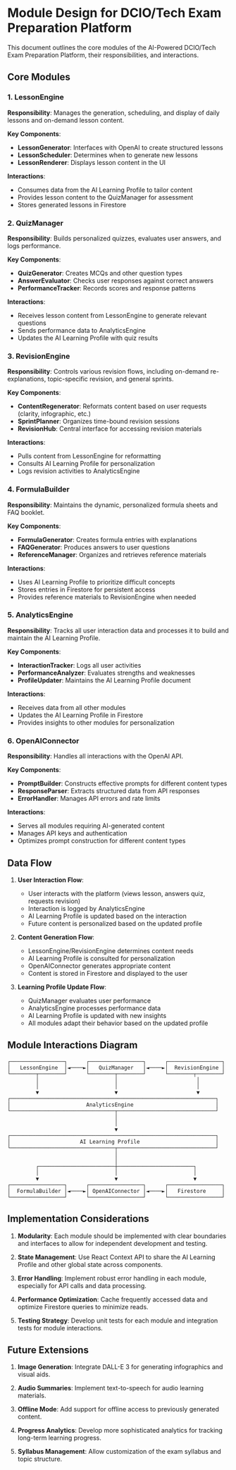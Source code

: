 # Module Design for DCIO/Tech Exam Preparation Platform

This document outlines the core modules of the AI-Powered DCIO/Tech Exam Preparation Platform, their responsibilities, and interactions.

## Core Modules

### 1. LessonEngine

**Responsibility**: Manages the generation, scheduling, and display of daily lessons and on-demand lesson content.

**Key Components**:
- **LessonGenerator**: Interfaces with OpenAI to create structured lessons
- **LessonScheduler**: Determines when to generate new lessons
- **LessonRenderer**: Displays lesson content in the UI

**Interactions**:
- Consumes data from the AI Learning Profile to tailor content
- Provides lesson content to the QuizManager for assessment
- Stores generated lessons in Firestore

### 2. QuizManager

**Responsibility**: Builds personalized quizzes, evaluates user answers, and logs performance.

**Key Components**:
- **QuizGenerator**: Creates MCQs and other question types
- **AnswerEvaluator**: Checks user responses against correct answers
- **PerformanceTracker**: Records scores and response patterns

**Interactions**:
- Receives lesson content from LessonEngine to generate relevant questions
- Sends performance data to AnalyticsEngine
- Updates the AI Learning Profile with quiz results

### 3. RevisionEngine

**Responsibility**: Controls various revision flows, including on-demand re-explanations, topic-specific revision, and general sprints.

**Key Components**:
- **ContentRegenerator**: Reformats content based on user requests (clarity, infographic, etc.)
- **SprintPlanner**: Organizes time-bound revision sessions
- **RevisionHub**: Central interface for accessing revision materials

**Interactions**:
- Pulls content from LessonEngine for reformatting
- Consults AI Learning Profile for personalization
- Logs revision activities to AnalyticsEngine

### 4. FormulaBuilder

**Responsibility**: Maintains the dynamic, personalized formula sheets and FAQ booklet.

**Key Components**:
- **FormulaGenerator**: Creates formula entries with explanations
- **FAQGenerator**: Produces answers to user questions
- **ReferenceManager**: Organizes and retrieves reference materials

**Interactions**:
- Uses AI Learning Profile to prioritize difficult concepts
- Stores entries in Firestore for persistent access
- Provides reference materials to RevisionEngine when needed

### 5. AnalyticsEngine

**Responsibility**: Tracks all user interaction data and processes it to build and maintain the AI Learning Profile.

**Key Components**:
- **InteractionTracker**: Logs all user activities
- **PerformanceAnalyzer**: Evaluates strengths and weaknesses
- **ProfileUpdater**: Maintains the AI Learning Profile document

**Interactions**:
- Receives data from all other modules
- Updates the AI Learning Profile in Firestore
- Provides insights to other modules for personalization

### 6. OpenAIConnector

**Responsibility**: Handles all interactions with the OpenAI API.

**Key Components**:
- **PromptBuilder**: Constructs effective prompts for different content types
- **ResponseParser**: Extracts structured data from API responses
- **ErrorHandler**: Manages API errors and rate limits

**Interactions**:
- Serves all modules requiring AI-generated content
- Manages API keys and authentication
- Optimizes prompt construction for different content types

## Data Flow

1. **User Interaction Flow**:
   - User interacts with the platform (views lesson, answers quiz, requests revision)
   - Interaction is logged by AnalyticsEngine
   - AI Learning Profile is updated based on the interaction
   - Future content is personalized based on the updated profile

2. **Content Generation Flow**:
   - LessonEngine/RevisionEngine determines content needs
   - AI Learning Profile is consulted for personalization
   - OpenAIConnector generates appropriate content
   - Content is stored in Firestore and displayed to the user

3. **Learning Profile Update Flow**:
   - QuizManager evaluates user performance
   - AnalyticsEngine processes performance data
   - AI Learning Profile is updated with new insights
   - All modules adapt their behavior based on the updated profile

## Module Interactions Diagram

```
┌─────────────────┐      ┌─────────────────┐      ┌─────────────────┐
│   LessonEngine  │◄────►│   QuizManager   │◄────►│  RevisionEngine │
└────────┬────────┘      └────────┬────────┘      └────────┬────────┘
         │                        │                         │
         │                        │                         │
         ▼                        ▼                         ▼
┌─────────────────────────────────────────────────────────────────┐
│                        AnalyticsEngine                          │
└─────────────────────────────────┬───────────────────────────────┘
                                  │
                                  │
                                  ▼
┌─────────────────────────────────────────────────────────────────┐
│                      AI Learning Profile                        │
└─────────────────────────────────┬───────────────────────────────┘
                                  │
                                  │
         ┌────────────────────────┼────────────────────────┐
         │                        │                        │
         ▼                        ▼                        ▼
┌─────────────────┐      ┌─────────────────┐      ┌─────────────────┐
│  FormulaBuilder │◄────►│ OpenAIConnector │◄────►│   Firestore     │
└─────────────────┘      └─────────────────┘      └─────────────────┘
```

## Implementation Considerations

1. **Modularity**: Each module should be implemented with clear boundaries and interfaces to allow for independent development and testing.

2. **State Management**: Use React Context API to share the AI Learning Profile and other global state across components.

3. **Error Handling**: Implement robust error handling in each module, especially for API calls and data processing.

4. **Performance Optimization**: Cache frequently accessed data and optimize Firestore queries to minimize reads.

5. **Testing Strategy**: Develop unit tests for each module and integration tests for module interactions.

## Future Extensions

1. **Image Generation**: Integrate DALL-E 3 for generating infographics and visual aids.

2. **Audio Summaries**: Implement text-to-speech for audio learning materials.

3. **Offline Mode**: Add support for offline access to previously generated content.

4. **Progress Analytics**: Develop more sophisticated analytics for tracking long-term learning progress.

5. **Syllabus Management**: Allow customization of the exam syllabus and topic structure.
